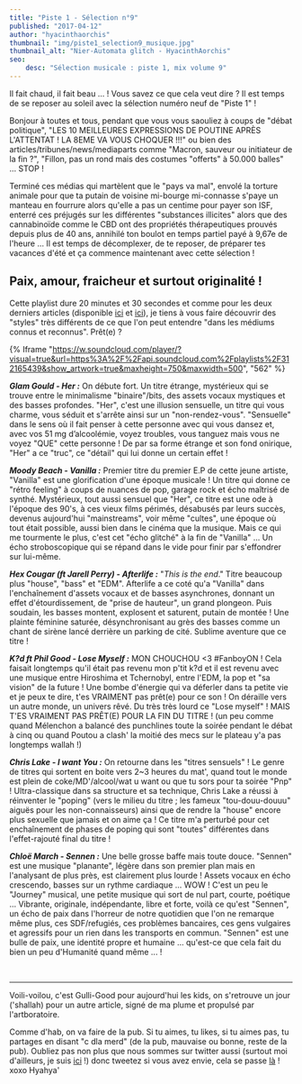```yaml
---
title: "Piste 1 - Sélection n°9"
published: "2017-04-12"
author: "hyacinthaorchis"
thumbnail: "img/piste1_selection9_musique.jpg"
thumbnail_alt: "Nier-Automata glitch - HyacinthAorchis"
seo:
    desc: "Sélection musicale : piste 1, mix volume 9"
---
```


Il fait chaud, il fait beau ... ! Vous savez ce que cela veut dire ? Il est temps de se reposer au soleil avec la sélection numéro neuf de "Piste 1" !


Bonjour à toutes et tous, pendant que vous vous saouliez à coups de "débat politique", "LES 10 MEILLEURES EXPRESSIONS DE POUTINE APRÈS L'ATTENTAT ! LA 8EME VA VOUS CHOQUER !!!" ou bien des articles/tribunes/news/mediaparts comme "Macron, sauveur ou initiateur de la fin ?", "Fillon, pas un rond mais des costumes "offerts" à 50.000 balles" ... STOP !

Terminé ces médias qui martèlent que le "pays va mal", envolé la torture animale pour que ta putain de voisine mi-bourge mi-connasse s'paye un manteau en fourrure alors qu'elle a pas un centime pour payer son ISF, enterré ces préjugés sur les différentes "substances illicites" alors que des cannabinoïde comme le CBD ont des propriétés thérapeutiques prouvés depuis plus de 40 ans, annihilé ton boulot en temps partiel payé à 9,67e de l'heure ... Il est temps de décomplexer, de te reposer, de préparer tes vacances d'été et ça commence maintenant avec cette sélection !

## Paix, amour, fraicheur et surtout originalité ! 

Cette playlist dure 20 minutes et 30 secondes et comme pour les deux derniers articles (disponible [ici](/piste-1-selection-8/) et [ici](/piste-1-selection-7/)), je tiens à vous faire découvrir des "styles" très différents de ce que l'on peut entendre "dans les médiums connus et reconnus". Prêt(e) ?

{% Iframe "https://w.soundcloud.com/player/?visual=true&url=https%3A%2F%2Fapi.soundcloud.com%2Fplaylists%2F312165439&show_artwork=true&maxheight=750&maxwidth=500", "562" %}
 

_**Glam Gould - Her :**_ On débute fort. Un titre étrange, mystérieux qui se trouve entre le minimalisme "binaire"/bits, des assets vocaux mystiques et des basses profondes. "Her", c'est une illusion sensuelle, un titre qui vous charme, vous séduit et s'arrête ainsi sur un "non-rendez-vous". "Sensuelle" dans le sens où il fait penser à cette personne avec qui vous dansez et, avec vos 51 mg d’alcoolémie, voyez troubles, vous tanguez mais vous ne voyez "QUE" cette personne ! De par sa forme étrange et son fond onirique, "Her" a ce "truc", ce "détail" qui lui donne un certain effet !

_**Moody Beach - Vanilla :**_ Premier titre du premier E.P de cette jeune artiste, "Vanilla" est une glorification d'une époque musicale ! Un titre qui donne ce "rétro feeling" à coups de nuances de pop, garage rock et écho maîtrisé de synthé. Mystérieux, tout aussi sensuel que "Her", ce titre est une ode à l'époque des 90's, à ces vieux films périmés, désabusés par leurs succès, devenus aujourd'hui "mainstreams", voir même "cultes", une époque où tout était possible, aussi bien dans le cinéma que la musique. Mais ce qui me tourmente le plus, c'est cet "écho glitché" à la fin de "Vanilla" ... Un écho stroboscopique qui se répand dans le vide pour finir par s'effondrer sur lui-même.

_**Hex Cougar (ft Jarell Perry) - Afterlife :**_ "_This is the end_." Titre beaucoup plus "house", "bass" et "EDM". Afterlife a ce coté qu'a "Vanilla" dans l'enchaînement d'assets vocaux et de basses asynchrones, donnant un effet d'étourdissement, de "prise de hauteur", un grand plongeon. Puis soudain, les basses montent, explosent et saturent, putain de montée ! Une plainte féminine saturée, désynchronisant au grès des basses comme un chant de sirène lancé derrière un parking de cité. Sublime aventure que ce titre !

_**K?d ft Phil Good - Lose Myself :**_ MON CHOUCHOU <3 #FanboyON ! Cela faisait longtemps qu'il était pas revenu mon p'tit k?d et il est revenu avec une musique entre Hiroshima et Tchernobyl, entre l'EDM, la pop et "sa vision" de la future ! Une bombe d'énergie qui va déferler dans ta petite vie et je peux te dire, t'es VRAIMENT pas prêt(e) pour ce son ! On déraille vers un autre monde, un univers rêvé. Du très très lourd ce "Lose myself" ! MAIS T'ES VRAIMENT PAS PRÊT(E) POUR LA FIN DU TITRE ! (un peu comme quand Mélenchon a balancé des punchlines toute la soirée pendant le débat à cinq ou quand Poutou a clash' la moitié des mecs sur le plateau y'a pas longtemps wallah !)

_**Chris Lake - I want You :**_ On retourne dans les "titres sensuels" ! Le genre de titres qui sortent en boite vers 2~3 heures du mat', quand tout le monde est plein de coke/MD'/alcool/wat u want ou que tu sors pour ta soirée "Pnp" ! Ultra-classique dans sa structure et sa technique, Chris Lake a réussi à réinventer le "poping" (vers le milieu du titre ; les fameux "tou-douu-douuu" aiguës pour les non-connaisseurs) ainsi que de rendre la "house" encore plus sexuelle que jamais et on aime ça ! Ce titre m'a perturbé pour cet enchaînement de phases de poping qui sont "toutes" différentes dans l'effet-rajouté final du titre !

_**Chloë March - Sennen :**_ Une belle grosse baffe mais toute douce. "Sennen" est une musique "planante", légère dans son premier plan mais en l'analysant de plus près, est clairement plus lourde ! Assets vocaux en écho crescendo, basses sur un rythme cardiaque ... WOW ! C'est un peu le "Journey" musical, une petite musique qui sort de nul part, courte, poétique ... Vibrante, originale, indépendante, libre et forte, voilà ce qu'est "Sennen", un écho de paix dans l'horreur de notre quotidien que l'on ne remarque même plus, ces SDF/refugiés, ces problèmes bancaires, ces gens vulgaires et agressifs pour un rien dans les transports en commun. "Sennen" est une bulle de paix, une identité propre et humaine ... qu'est-ce que cela fait du bien un peu d'Humanité quand même ... !

 

* * *

Voili-voilou, c'est Gulli-Good pour aujourd'hui les kids, on s'retrouve un jour ('shallah) pour un autre article, signé de ma plume et propulsé par l'artboratoire.

Comme d'hab, on va faire de la pub. Si tu aimes, tu likes, si tu aimes pas, tu partages en disant "c dla merd" (de la pub, mauvaise ou bonne, reste de la pub). Oubliez pas non plus que nous sommes sur twitter aussi (surtout moi d'ailleurs, je suis [ici](https://twitter.com/HyacinthAorchis) !) donc tweetez si vous avez envie, cela se passe [là](https://twitter.com/artboratoire) ! xoxo Hyahya'
